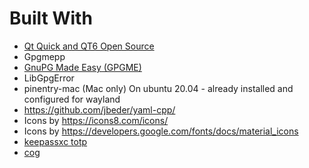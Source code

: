 # Built With

- [Qt Quick and QT6 Open Source](https://www.qt.io/)
- Gpgmepp
- [GnuPG Made Easy (GPGME)](https://gnupg.org/software/gpgme/index.html) 
- LibGpgError
- pinentry-mac (Mac only)
  On ubuntu 20.04 - already installed and configured for wayland
- <https://github.com/jbeder/yaml-cpp/>
- Icons by <https://icons8.com/icons/>
- Icons by <https://developers.google.com/fonts/docs/material_icons>
- [keepassxc totp](https://github.com/keepassxreboot/keepassxc/tree/develop/src/totp)
- [cog](https://nedbatchelder.com/code/cog)

